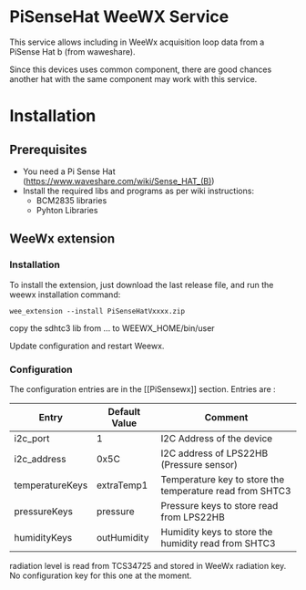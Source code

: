 # PiSenseHat WeeWX Service

This service allows including in WeeWx acquisition loop data from a PiSense Hat b (from waweshare).

Since this devices uses common component, there are good chances another hat with the same component may work with this service.

# Installation

## Prerequisites

- You need a Pi Sense Hat (https://www.waveshare.com/wiki/Sense_HAT_(B))
- Install the required libs and programs as per wiki instructions:
  - BCM2835 libraries
  - Pyhton Libraries

## WeeWx extension
### Installation
To install the extension, just download the last release file, and run the weewx installation command:
```
wee_extension --install PiSenseHatVxxxx.zip
```

copy the sdhtc3 lib from ... to WEEWX_HOME/bin/user

Update configuration and restart Weewx.

### Configuration
The configuration entries are in the \[\[PiSensewx\]\] section.
Entries are : 

Entry | Default Value | Comment
------|---------------|----------
i2c_port | 1 |  I2C Address of the device
i2c_address | 0x5C | I2C address of LPS22HB (Pressure sensor)
temperatureKeys | extraTemp1 | Temperature key to store the temperature read from SHTC3
pressureKeys | pressure | Pressure keys to store read from LPS22HB
humidityKeys | outHumidity | Humidity keys to store the humidity read from SHTC3

radiation level is read from TCS34725 and stored in WeeWx radiation key. No configuration key for this one at the moment.


